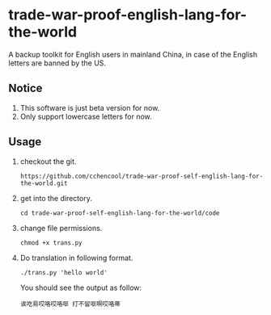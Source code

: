 # trade-war-proof-english-lang-for-the-world
A backup toolkit for English users in mainland China, in case of the English letters are banned by the US.



## Notice

1. This software is just beta version for now.
2. Only support lowercase letters for now.



## Usage

1. checkout the git.

   `https://github.com/cchencool/trade-war-proof-self-english-lang-for-the-world.git`

2. get into the directory.

   `cd trade-war-proof-self-english-lang-for-the-world/code`

3. change file permissions.

   `chmod +x trans.py`

4. Do translation in following format.

   `./trans.py 'hello world'`

   You should see the output as follow:

   `诶吃易哎咯哎咯呕 打不留呕啊哎咯蒂`